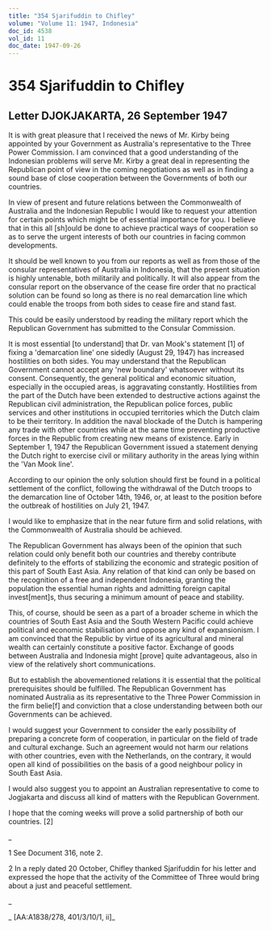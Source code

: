 ```yaml
---
title: "354 Sjarifuddin to Chifley"
volume: "Volume 11: 1947, Indonesia"
doc_id: 4538
vol_id: 11
doc_date: 1947-09-26
---
```


# 354 Sjarifuddin to Chifley

## Letter DJOKJAKARTA, 26 September 1947

It is with great pleasure that I received the news of Mr. Kirby being appointed by your Government as Australia's representative to the Three Power Commission. I am convinced that a good understanding of the Indonesian problems will serve Mr. Kirby a great deal in representing the Republican point of view in the coming negotiations as well as in finding a sound base of close cooperation between the Governments of both our countries.

In view of present and future relations between the Commonwealth of Australia and the Indonesian Republic I would like to request your attention for certain points which might be of essential importance for you. I believe that in this all [sh]ould be done to achieve practical ways of cooperation so as to serve the urgent interests of both our countries in facing common developments.

It should be well known to you from our reports as well as from those of the consular representatives of Australia in Indonesia, that the present situation is highly untenable, both militarily and politically. It will also appear from the consular report on the observance of the cease fire order that no practical solution can be found so long as there is no real demarcation line which could enable the troops from both sides to cease fire and stand fast.

This could be easily understood by reading the military report which the Republican Government has submitted to the Consular Commission.

It is most essential [to understand] that Dr. van Mook's statement [1] of fixing a 'demarcation line' one sidedly (August 29, 1947) has increased hostilities on both sides. You may understand that the Republican Government cannot accept any 'new boundary' whatsoever without its consent. Consequently, the general political and economic situation, especially in the occupied areas, is aggravating constantly. Hostilities from the part of the Dutch have been extended to destructive actions against the Republican civil administration, the Republican police forces, public services and other institutions in occupied territories which the Dutch claim to be their territory. In addition the naval blockade of the Dutch is hampering any trade with other countries while at the same time preventing productive forces in the Republic from creating new means of existence. Early in September 1, 1947 the Republican Government issued a statement denying the Dutch right to exercise civil or military authority in the areas lying within the 'Van Mook line'.

According to our opinion the only solution should first be found in a political settlement of the conflict, following the withdrawal of the Dutch troops to the demarcation line of October 14th, 1946, or, at least to the position before the outbreak of hostilities on July 21, 1947.

I would like to emphasize that in the near future firm and solid relations, with the Commonwealth of Australia should be achieved.

The Republican Government has always been of the opinion that such relation could only benefit both our countries and thereby contribute definitely to the efforts of stabilizing the economic and strategic position of this part of South East Asia. Any relation of that kind can only be based on the recognition of a free and independent Indonesia, granting the population the essential human rights and admitting foreign capital invest[ment]s, thus securing a minimum amount of peace and stability.

This, of course, should be seen as a part of a broader scheme in which the countries of South East Asia and the South Western Pacific could achieve political and economic stabilisation and oppose any kind of expansionism. I am convinced that the Republic by virtue of its agricultural and mineral wealth can certainly constitute a positive factor. Exchange of goods between Australia and Indonesia might [prove] quite advantageous, also in view of the relatively short communications.

But to establish the abovementioned relations it is essential that the political prerequisites should be fulfilled. The Republican Government has nominated Australia as its representative to the Three Power Commission in the firm belie[f] and conviction that a close understanding between both our Governments can be achieved.

I would suggest your Government to consider the early possibility of preparing a concrete form of cooperation, in particular on the field of trade and cultural exchange. Such an agreement would not harm our relations with other countries, even with the Netherlands, on the contrary, it would open all kind of possibilities on the basis of a good neighbour policy in South East Asia.

I would also suggest you to appoint an Australian representative to come to Jogjakarta and discuss all kind of matters with the Republican Government.

I hope that the coming weeks will prove a solid partnership of both our countries. [2]

_

1 See Document 316, note 2.

2 In a reply dated 20 October, Chifley thanked Sjarifuddin for his letter and expressed the hope that the activity of the Committee of Three would bring about a just and peaceful settlement.

_

_ [AA:A1838/278, 401/3/10/1, ii]_
